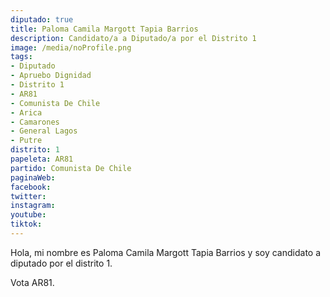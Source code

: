 ```yaml
---
diputado: true
title: Paloma Camila Margott Tapia Barrios
description: Candidato/a a Diputado/a por el Distrito 1
image: /media/noProfile.png
tags:
- Diputado
- Apruebo Dignidad
- Distrito 1
- AR81
- Comunista De Chile
- Arica
- Camarones
- General Lagos
- Putre
distrito: 1
papeleta: AR81
partido: Comunista De Chile
paginaWeb:
facebook:
twitter:
instagram:
youtube:
tiktok:
---
```

Hola, mi nombre es Paloma Camila Margott Tapia Barrios y soy candidato a diputado por el distrito 1.

Vota AR81.